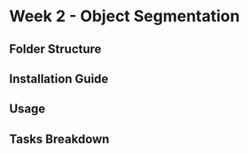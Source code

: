 # Week 2 - Object Segmentation

## Folder Structure

## Installation Guide

## Usage

## Tasks Breakdown

